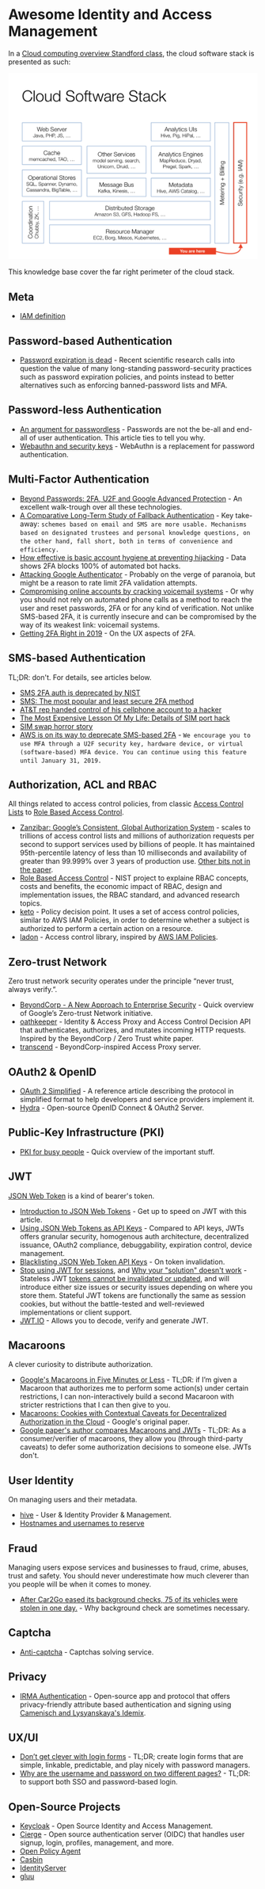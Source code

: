 # Awesome Identity and Access Management

In a [Cloud computing overview Standford class](http://web.stanford.edu/class/cs349d/docs/L01_overview.pdf), the cloud software stack is presented as such:

![](cloud-software-stack-iam.png)

This knowledge base cover the far right perimeter of the cloud stack.


## Meta

* [IAM definition](https://en.wikipedia.org/wiki/Identity_management)


## Password-based Authentication

* [Password expiration is dead](https://techcrunch.com/2019/06/02/password-expiration-is-dead-long-live-your-passwords/) - Recent scientific research calls into question the value of many long-standing password-security practices such as password expiration policies, and points instead to better alternatives such as enforcing banned-password lists and MFA.


## Password-less Authentication

* [An argument for passwordless](https://biarity.gitlab.io/2018/02/23/passwordless/) - Passwords are not the be-all and end-all of user authentication. This article ties to tell you why.
* [Webauthn and security keys](https://www.imperialviolet.org/2018/03/27/webauthn.html) - WebAuthn is a replacement for password authentication.


## Multi-Factor Authentication

* [Beyond Passwords: 2FA, U2F and Google Advanced Protection](https://www.troyhunt.com/beyond-passwords-2fa-u2f-and-google-advanced-protection/) - An excellent walk-trough over all these technologies.
* [A Comparative Long-Term Study of Fallback Authentication](https://www.mobsec.ruhr-uni-bochum.de/media/mobsec/veroeffentlichungen/2019/02/20/usec2019-30-wip-fallback-long-term-study-finalv2.pdf) - Key take-away: `schemes based on email and SMS are more usable. Mechanisms based on designated trustees and personal knowledge questions, on the other hand, fall short, both in terms of convenience and efficiency.`
* [How effective is basic account hygiene at preventing hijacking](https://security.googleblog.com/2019/05/new-research-how-effective-is-basic.html) - Data shows 2FA blocks 100% of automated bot hacks.
* [Attacking Google Authenticator](https://unix-ninja.com/p/attacking_google_authenticator) - Probably on the verge of paranoia, but might be a reason to rate limit 2FA validation attempts.
* [Compromising online accounts by cracking voicemail systems](https://www.martinvigo.com/voicemailcracker/) - Or why you should not rely on automated phone calls as a method to reach the user and reset passwords, 2FA or for any kind of verification. Not unlike SMS-based 2FA, it is currently insecure and can be compromised by the way of its weakest link: voicemail systems.
* [Getting 2FA Right in 2019](https://blog.trailofbits.com/2019/06/20/getting-2fa-right-in-2019/) - On the UX aspects of 2FA.


## SMS-based Authentication

TL;DR: don't. For details, see articles below.

* [SMS 2FA auth is deprecated by NIST](https://techcrunch.com/2016/07/25/nist-declares-the-age-of-sms-based-2-factor-authentication-over/)
* [SMS: The most popular and least secure 2FA method](https://www.allthingsauth.com/2018/02/27/sms-the-most-popular-and-least-secure-2fa-method/)
* [AT&T rep handed control of his cellphone account to a hacker](https://www.theregister.co.uk/2017/07/10/att_falls_for_hacker_tricks/)
* [The Most Expensive Lesson Of My Life: Details of SIM port hack](https://medium.com/coinmonks/the-most-expensive-lesson-of-my-life-details-of-sim-port-hack-35de11517124)
* [SIM swap horror story](https://www.zdnet.com/article/sim-swap-horror-story-ive-lost-decades-of-data-and-google-wont-lift-a-finger/)
* [AWS is on its way to deprecate SMS-based 2FA](https://aws.amazon.com/iam/details/mfa/) - `We encourage you to use MFA through a U2F security key, hardware device, or virtual (software-based) MFA device. You can continue using this feature until January 31, 2019.`


## Authorization, ACL and RBAC

All things related to access control policies, from classic [Access Control Lists](https://en.wikipedia.org/wiki/Access-control_list) to [Role Based Access Control](https://en.wikipedia.org/wiki/Role-based_access_control).

* [Zanzibar: Google’s Consistent, Global Authorization System](https://ai.google/research/pubs/pub48190) - scales to
trillions of access control lists and millions of authorization requests per second to support services used by
billions of people. It has maintained 95th-percentile latency of less than 10 milliseconds and availability of
greater than 99.999% over 3 years of production use. [Other bits not in the paper](https://twitter.com/LeaKissner/status/1136626971566149633).
* [Role Based Access Control](https://csrc.nist.gov/projects/role-based-access-control) - NIST project to explaine RBAC concepts, costs and benefits, the economic impact of RBAC, design and implementation issues, the RBAC standard, and advanced research topics.
* [keto](https://github.com/ory/keto) - Policy decision point. It uses a set of access control policies, similar to AWS IAM Policies, in order to determine whether a subject is authorized to perform a certain action on a resource.
* [ladon](https://github.com/ory/ladon) - Access control library, inspired by [AWS IAM Policies](http://docs.aws.amazon.com/IAM/latest/UserGuide/access_policies.html).


## Zero-trust Network

Zero trust network security operates under the principle “never trust, always verify.”.

* [BeyondCorp - A New Approach to Enterprise Security](https://www.usenix.org/system/files/login/articles/login_dec14_02_ward.pdf) - Quick overview of Google’s Zero-trust Network initiative.
* [oathkeeper](https://github.com/ory/oathkeeper) - Identity & Access Proxy and Access Control Decision API that authenticates, authorizes, and mutates incoming HTTP requests. Inspired by the BeyondCorp / Zero Trust white paper.
* [transcend](https://github.com/cogolabs/transcend) - BeyondCorp-inspired Access Proxy server.


## OAuth2 & OpenID

* [OAuth 2 Simplified](https://aaronparecki.com/oauth-2-simplified/) - A reference article describing the protocol in simplified format to help developers and service providers implement it.
* [Hydra](https://gethydra.sh) - Open-source OpenID Connect & OAuth2 Server.


## Public-Key Infrastructure (PKI)

* [PKI for busy people](https://rehn.me/posts/pki-for-busy-people.html) - Quick overview of the important stuff.


## JWT

[JSON Web Token](https://en.wikipedia.org/wiki/JSON_Web_Token) is a kind of bearer's token.

* [Introduction to JSON Web Tokens](https://jwt.io/introduction/) - Get up to speed on JWT with this article.
* [Using JSON Web Tokens as API Keys](https://auth0.com/blog/using-json-web-tokens-as-api-keys/) - Compared to API keys, JWTs offers granular security, homogenous auth architecture, decentralized issuance, OAuth2 compliance, debuggability, expiration control, device management.
* [Blacklisting JSON Web Token API Keys](https://auth0.com/blog/blacklist-json-web-token-api-keys/) - On token invalidation.
* [Stop using JWT for sessions](http://cryto.net/~joepie91/blog/2016/06/13/stop-using-jwt-for-sessions/), and [Why your "solution" doesn't work](http://cryto.net/%7Ejoepie91/blog/2016/06/19/stop-using-jwt-for-sessions-part-2-why-your-solution-doesnt-work/) - Stateless JWT [tokens cannot be invalidated or updated](https://news.ycombinator.com/item?id=18354141), and will introduce either size issues or security issues depending on where you store them. Stateful JWT tokens are functionally the same as session cookies, but without the battle-tested and well-reviewed implementations or client support. 
* [JWT.IO](https://jwt.io) - Allows you to decode, verify and generate JWT.


## Macaroons

A clever curiosity to distribute authorization.

* [Google's Macaroons in Five Minutes or Less](https://blog.bren2010.io/2014/12/04/macaroons.html) - TL;DR: if I’m given a Macaroon that authorizes me to perform some action(s) under certain restrictions, I can non-interactively build a second Macaroon with stricter restrictions that I can then give to you.
* [Macaroons: Cookies with Contextual Caveats for Decentralized Authorization in the Cloud](https://ai.google/research/pubs/pub41892) - Google's original paper.
* [Google paper's author compares Macaroons and JWTs](https://news.ycombinator.com/item?id=14294463) - TL;DR: As a consumer/verifier of macaroons, they allow you (through third-party caveats) to defer some authorization decisions to someone else. JWTs don't.


## User Identity

On managing users and their metadata.

* [hive](https://github.com/ory/hive) - User & Identity Provider & Management.
* [Hostnames and usernames to reserve](https://ldpreload.com/blog/names-to-reserve)


## Fraud

Managing users expose services and businesses to fraud, crime, abuses, trust and safety. You should never underestimate how much cleverer than you people will be when it comes to money.

* [After Car2Go eased its background checks, 75 of its vehicles were stolen in one day.](https://archive.is/MuNrZ) - Why background check are sometimes necessary.


## Captcha

* [Anti-captcha](https://anti-captcha.com) - Captchas solving service.


## Privacy

* [IRMA Authentication](https://news.ycombinator.com/item?id=20144240) - Open-source app and protocol that offers privacy-friendly attribute based authentication and signing using [Camenisch and Lysyanskaya's Idemix](https://privacybydesign.foundation/publications/).


## UX/UI

* [Don’t get clever with login forms](http://bradfrost.com/blog/post/dont-get-clever-with-login-forms/) - TL;DR; create login forms that are simple, linkable, predictable, and play nicely with password managers.
* [Why are the username and password on two different pages?](https://www.twilio.com/blog/why-username-and-password-on-two-different-pages) - TL;DR: to support both SSO and password-based login.


## Open-Source Projects

* [Keycloak](https://www.keycloak.org) - Open Source Identity and Access Management.
* [Cierge](https://pwdless.github.io/Cierge-Website/) - Open source authentication server (OIDC) that handles user signup, login, profiles, management, and more.
* [Open Policy Agent](https://github.com/open-policy-agent/opa)
* [Casbin](https://github.com/casbin/casbin)
* [IdentityServer](https://identityserver.io)
* [gluu](https://www.gluu.org)
